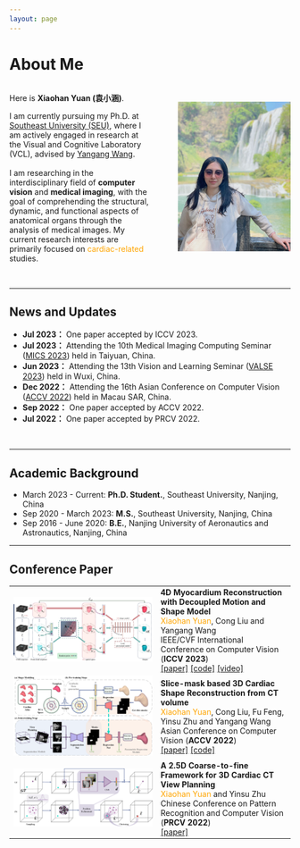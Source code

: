```yaml
---
layout: page
---
```


# About Me

<div style="display: flex; justify-content: space-between; align-items: center;">
  <div style="flex: 1;">

Here is <strong>Xiaohan Yuan (袁小涵)</strong>.

I am currently pursuing my Ph.D. at <a href="https://www.seu.edu.cn/" target="_blank">Southeast University (SEU)</a>, where I am actively engaged in research at the Visual and Cognitive Laboratory (VCL), advised by <a href="https://www.yangangwang.com/" target="_blank">Yangang Wang</a>.<br>
<br>
I am researching in the interdisciplinary field of <strong>computer vision</strong> and <strong>medical imaging</strong>, with the goal of comprehending the structural, dynamic, and functional aspects of anatomical organs through the analysis of medical images. My current research interests are primarily focused on <font color="orange">cardiac-related</font> studies.
</div>

<div style="flex: 1; text-align: right;">
<img src="images/profile.jpg" width="80%" height="80%">
</div>
</div>

<br>

---

## News and Updates
- **Jul 2023：** One paper accepted by ICCV 2023.
- **Jul 2023：** Attending the 10th Medical Imaging Computing Seminar ([MICS 2023](https://aim.nuist.edu.cn/MICS/mics2023.htm)) held in Taiyuan, China.
- **Jun 2023：** Attending the 13th Vision and Learning Seminar ([VALSE 2023](http://valser.org/2023/#/)) held in Wuxi, China.
- **Dec 2022：** Attending the 16th Asian Conference on Computer Vision ([ACCV 2022](https://accv2022.org/en/default.asp)) held in Macau SAR, China.
- **Sep 2022：** One paper accepted by ACCV 2022.
- **Jul 2022：** One paper accepted by PRCV 2022.


<br>

---

## Academic Background

<!-- **<font color='red'>[Highlight]</font> I am looking for PhD to start in 2025 Fall. Contact me if you have any leads!** -->

- March 2023 - Current: **Ph.D. Student.**, Southeast University, Nanjing, China
- Sep 2020 - March 2023: **M.S.**, Southeast University, Nanjing, China
- Sep 2016 - June 2020: **B.E.**, Nanjing University of Aeronautics and Astronautics, Nanjing, China


---
## Conference Paper
<head>
<style>
td:first-child {
    width: 250px; 
}
</style>
</head>

<table>
  <!-- <colgroup>
    <col style="width: 250px;"> 
  </colgroup> -->
<tr><!-- ICCV23 -->
  <td style="text-align: center;"><img src="images/publications/iccv23.jpg"></td>

  <td>
  <strong>4D Myocardium Reconstruction with Decoupled Motion and Shape Model</strong><br>
  <font color="orange">Xiaohan Yuan</font>, Cong Liu and Yangang Wang<br>IEEE/CVF International Conference on Computer Vision  (<strong>ICCV 2023</strong>)<br>
  <a href="https://arxiv.org/pdf/2308.14083.pdf" target="_blank">[paper]</a> <a href="https://github.com/yuan-xiaohan/4D-Myocardium-Reconstruction-with-Decoupled-Motion-and-Shape-Model" target="_blank">[code]</a> <a href="https://www.bilibili.com/video/BV1Q8411z7o8/?spm_id_from=888.80997.embed_other.whitelist&t=23" target="_blank">[video]</a>
  </td>
</tr>

<tr><!-- ACCV22 -->
  <td style="text-align: center;"><img src="images/publications/accv22.png"></td>

  <td>
  <strong>Slice-mask based 3D Cardiac Shape Reconstruction from CT volume</strong><br>
  <font color="orange">Xiaohan Yuan</font>, Cong Liu, Fu Feng, Yinsu Zhu and Yangang Wang<br>Asian Conference on Computer Vision (<strong>ACCV 2022</strong>)<br>
  <a href="https://openaccess.thecvf.com/content/ACCV2022/papers/Yuan_Slice-mask_based_3D_Cardiac_Shape_Reconstruction_from_CT_volume_ACCV_2022_paper.pdf" target="_blank">[paper]</a> <a href="https://github.com/yuan-xiaohan/Slice-mask-based-3D-Cardiac-Shape-Reconstruction" target="_blank">[code]</a>
  </td>
</tr>

<tr><!-- PRCV22 -->
  <td><img src="images/publications/prcv22.png"></td>
  
  <td>
  <strong>A 2.5D Coarse-to-fine Framework for 3D Cardiac CT View Planning</strong><br>
  <font color="orange">Xiaohan Yuan</font> and Yinsu Zhu<br> Chinese Conference on Pattern Recognition and Computer Vision (<strong>PRCV 2022</strong>)<br>
  <a href="https://link.springer.com/content/pdf/10.1007/978-3-031-18910-4_31.pdf" target="_blank">[paper]</a>
  </td>
</tr>

</table>